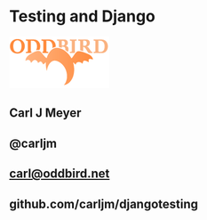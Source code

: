 <!SLIDE smaller intro>
# Testing and Django #

![OddBird](logo.png)

## Carl J Meyer ##
## @carljm ##
## carl@oddbird.net ##
## github.com/carljm/djangotesting ##
